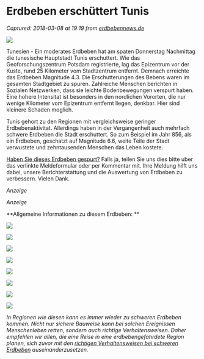 # Erdbeben erschüttert Tunis

_Captured: 2018-03-08 at 19:19 from [erdbebennews.de](https://erdbebennews.de/2018/03/erdbeben-erschuettert-tunis/)_

![](https://erdbebennews.de/wp-content/uploads/2018/03/Tunis-880x658.jpg)

Tunesien - Ein moderates Erdbeben hat am spaten Donnerstag Nachmittag die tunesische Hauptstadt Tunis erschuttert. Wie das Geoforschungszentrum Potsdam registrierte, lag das Epizentrum vor der Kuste, rund 25 Kilometer vom Stadtzentrum entfernt. Demnach erreichte das Erdbeben Magnitude 4.3. Die Erschutterungen des Bebens waren im gesamten Stadtgebiet zu spuren. Zahlreiche Menschen berichten in Sozialen Netzwerken, dass sie leichte Bodenbewegungen verspurt haben.  
Eine hohere Intensitat ist besonders in den nordlichen Vororten, die nur wenige Kilometer vom Epizentrum entfernt liegen, denkbar. Hier sind kleinere Schaden moglich.

Tunis gehort zu den Regionen mit vergleichsweise geringer Erdbebenaktivitat. Allerdings haben in der Vergangenheit auch mehrfach schwere Erdbeben die Stadt erschuttert. So zum Beispiel im Jahr 856, als ein Erdbeben, geschatzt auf Magnitude 6.6, weite Teile der Stadt verwustete und zehntausenden Menschen das Leben kostete.

[Haben Sie dieses Erdbeben gespurt?](https://www.erdbebennews.de/erdbeben-gespuert) Falls ja, teilen Sie uns dies bitte uber das verlinkte Meldeformular oder per Kommentar mit. Ihre Meldung hilft uns dabei, unsere Berichterstattung und die Auswertung von Erdbeben zu verbessern. Vielen Dank.

_Anzeige_

_Anzeige_

**Allgemeine Informationen zu diesem Erdbeben: **

![](https://maps.google.com/maps/vt?pb=!1m5!1m4!1i7!2i68!3i50!4i256!2m3!1e0!2sm!3i412112670!3m9!2sen-US!3sUS!5e18!12m1!1e68!12m3!1e37!2m1!1ssmartmaps!4e0!23i1301875&token=116415)

![](https://maps.google.com/maps/vt?pb=!1m5!1m4!1i7!2i67!3i50!4i256!2m3!1e0!2sm!3i412112430!3m9!2sen-US!3sUS!5e18!12m1!1e68!12m3!1e37!2m1!1ssmartmaps!4e0!23i1301875&token=83628)

![](https://maps.google.com/maps/vt?pb=!1m5!1m4!1i7!2i67!3i49!4i256!2m3!1e0!2sm!3i412112610!3m9!2sen-US!3sUS!5e18!12m1!1e68!12m3!1e37!2m1!1ssmartmaps!4e0!23i1301875&token=37575)

![](https://maps.google.com/maps/vt?pb=!1m5!1m4!1i7!2i68!3i49!4i256!2m3!1e0!2sm!3i412112610!3m9!2sen-US!3sUS!5e18!12m1!1e68!12m3!1e37!2m1!1ssmartmaps!4e0!23i1301875&token=99537)

![](https://maps.google.com/maps/vt?pb=!1m5!1m4!1i7!2i69!3i49!4i256!2m3!1e0!2sm!3i412111867!3m9!2sen-US!3sUS!5e18!12m1!1e68!12m3!1e37!2m1!1ssmartmaps!4e0!23i1301875&token=85130)

![](https://maps.google.com/maps/vt?pb=!1m5!1m4!1i7!2i66!3i50!4i256!2m3!1e0!2sm!3i412112551!3m9!2sen-US!3sUS!5e18!12m1!1e68!12m3!1e37!2m1!1ssmartmaps!4e0!23i1301875&token=42024)

![](https://maps.google.com/maps/vt?pb=!1m5!1m4!1i7!2i66!3i49!4i256!2m3!1e0!2sm!3i412112610!3m9!2sen-US!3sUS!5e18!12m1!1e68!12m3!1e37!2m1!1ssmartmaps!4e0!23i1301875&token=106684)

![](https://maps.gstatic.com/mapfiles/api-3/images/mapcnt6.png)

_In Regionen wie diesen kann es immer wieder zu schweren Erdbeben kommen. Nicht nur sichere Bauweise kann bei solchen Ereignissen Menschenleben retten, sondern auch richtige Verhaltensweisen. Daher empfehlen wir allen, die eine Reise in eine erdbebengefahrdete Region planen, sich zuvor mit den [richtigen Verhaltensweisen bei schweren Erdbeben](http://juskis-erdbebennews.de/verhalten-bei-schweren-erdbeben/) auseinanderzusetzen._
